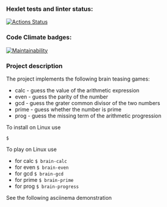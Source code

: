 ### Hexlet tests and linter status:
[![Actions Status](https://github.com/dmsavvin/python-project-49/workflows/hexlet-check/badge.svg)](https://github.com/dmsavvin/python-project-49/actions)

### Code Climate badges:
[![Maintainability](https://api.codeclimate.com/v1/badges/7289eeff44509135f2ff/maintainability)](https://codeclimate.com/github/dmsavvin/python-project-49/maintainability)

### Project description
The project implements the following brain teasing games:
+ calc - guess the value of the arithmetic expression
+ even - guess the parity of the number
+ gcd - guess the grater common divisor of the two numbers
+ prime - guess whether the number is prime
+ prog - guess the missing term of the arithmetic progression

To install on Linux use

`$ `

To play on Linux use

+ for calc `$ brain-calc`
+ for even `$ brain-even`
+ for gcd `$ brain-gcd`
+ for prime `$ brain-prime`
+ for prog `$ brain-progress`

See the following asciinema demonstration
